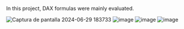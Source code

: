 
In this project, DAX formulas were mainly evaluated.



![Captura de pantalla 2024-06-29 183733](https://github.com/IsaacNu/PowerBI_Dashboards/assets/88912398/c51f4114-3ee4-45aa-a49e-42a7da6f6790)
![image](https://github.com/IsaacNu/PowerBI_Dashboards/assets/88912398/0f15ade9-71b1-47ec-8f88-190c5f8be418)
![image](https://github.com/IsaacNu/PowerBI_Dashboards/assets/88912398/bae38272-7faa-4102-84d4-34764e73283c)
![image](https://github.com/IsaacNu/PowerBI_Dashboards/assets/88912398/a8ebabf2-18e0-4c32-a20a-65b2b4db9fd5)



